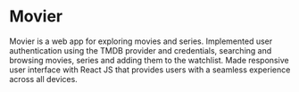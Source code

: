 # Movier

Movier is a web app for exploring movies and series. Implemented user authentication
using the TMDB provider and credentials, searching and browsing movies, series and
adding them to the watchlist. Made responsive user interface with React JS that
provides users with a seamless experience across all devices.
